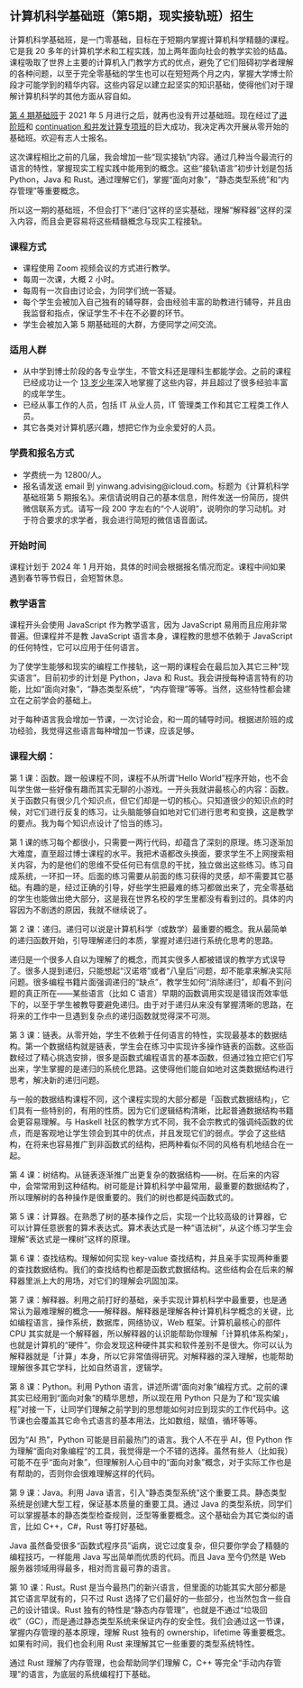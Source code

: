 <div class="inner">
<h2>计算机科学基础班（第5期，现实接轨班）招生</h2>
<p>计算机科学基础班，是一门零基础，目标在于短期内掌握计算机科学精髓的课程。它是我 20 多年的计算机学术和工程实践，加上两年面向社会的教学实验的结晶。课程吸取了世界上主要的计算机入门教学方式的优点，避免了它们阻碍初学者理解的各种问题，以至于完全零基础的学生也可以在短短两个月之内，掌握大学博士阶段才可能学到的精华内容。这些内容足以建立起坚实的知识基础，使得他们对于理解计算机科学的其他方面从容自如。</p>
<p><a href="http://www.yinwang.org/blog-cn/2021/05/10/cs4">第 4 期基础班</a>于 2021 年 5 月进行之后，就再也没有开过基础班。现在经过了<a href="http://www.yinwang.org/blog-cn/2022/02/22/advanced-cs-course">进阶班</a>和 <a href="http://www.yinwang.org/blog-cn/2022/12/12/continuation-course">continuation 和并发计算专项班</a>的巨大成功，我决定再次开展从零开始的基础班。欢迎有志人士报名。</p>
<p>这次课程相比之前的几届，我会增加一些“现实接轨”内容。通过几种当今最流行的语言的特性，掌握现实工程实践中能用到的概念。这些“接轨语言”初步计划是包括 Python，Java 和 Rust。通过理解它们，掌握“面向对象”，“静态类型系统”和“内存管理”等重要概念。</p>
<p>所以这一期的基础班，不但会打下“递归”这样的坚实基础，理解“解释器”这样的深入内容，而且会更容易将这些精髓概念与现实工程接轨。</p>
<h3 id="课程方式">课程方式</h3>
<ul>
<li>课程使用 Zoom 视频会议的方式进行教学。</li>
<li>每周一次课，大概 2 小时。</li>
<li>每周有一次自由讨论会，为同学们统一答疑。</li>
<li>每个学生会被加入自己独有的辅导群，会由经验丰富的助教进行辅导，并且由我监督和指点，保证学生不卡在不必要的环节。</li>
<li>学生会被加入第 5 期基础班的大群，方便同学之间交流。</li>
</ul>
<h3 id="适用人群">适用人群</h3>
<ul>
<li>从中学到博士阶段的各专业学生，不管文科还是理科生都能学会。之前的课程已经成功让一个 <a href="http://www.yinwang.org/blog-cn/2021/09/16/youth-cs-student">13 岁少年</a>深入地掌握了这些内容，并且超过了很多经验丰富的成年学生。</li>
<li>已经从事工作的人员，包括 IT 从业人员，IT 管理类工作和其它工程类工作人员。</li>
<li>其它各类对计算机感兴趣，想把它作为业余爱好的人员。</li>
</ul>
<h3 id="学费和报名方式">学费和报名方式</h3>
<ul>
<li>学费统一为 12800/人。</li>
<li>报名请发送 email 到 yinwang.advising@icloud.com。标题为《计算机科学基础班第 5 期报名》。来信请说明自己的基本信息，附件发送一份简历，提供微信联系方式。请写一段 200 字左右的“个人说明”，说明你的学习动机。对于符合要求的求学者，我会进行简短的微信语音面试。</li>
</ul>
<h3 id="开始时间">开始时间</h3>
<p>课程计划于 2024 年 1 月开始，具体的时间会根据报名情况而定。课程中间如果遇到春节等节假日，会短暂休息。</p>
<h3 id="教学语言">教学语言</h3>
<p>课程开头会使用 JavaScript 作为教学语言，因为 JavaScript 易用而且应用非常普遍。但课程并不是教 JavaScript 语言本身，课程教的思想不依赖于 JavaScript 的任何特性，它可以应用于任何语言。</p>
<p>为了使学生能够和现实的编程工作接轨，这一期的课程会在最后加入其它三种“现实语言”。目前初步的计划是 Python，Java 和 Rust。我会讲授每种语言特有的功能，比如“面向对象”，“静态类型系统”，“内存管理”等等。当然，这些特性都会建立在之前学会的基础上。</p>
<p>对于每种语言我会增加一节课，一次讨论会，和一周的辅导时间。根据进阶班的成功经验，我觉得这些语言每种增加一节课，应该足够。</p>
<h3 id="课程大纲">课程大纲：</h3>
<p>第 1 课：函数。跟一般课程不同，课程不从所谓“Hello World”程序开始，也不会叫学生做一些好像有趣而其实无聊的小游戏。一开头我就讲最核心的内容：函数。关于函数只有很少几个知识点，但它们却是一切的核心。只知道很少的知识点的时候，对它们进行反复的练习，让头脑能够自如地对它们进行思考和变换，这是教学的要点。我为每个知识点设计了恰当的练习。</p>
<p>第 1 课的练习每个都很小，只需要一两行代码，却蕴含了深刻的原理。练习逐渐加大难度，直至超过博士课程的水平。我把术语都改头换面，要求学生不上网搜索相关内容，为的是他们的思维不受任何已有信息的干扰，独立做出这些练习。练习自成系统，一环扣一环。后面的练习需要从前面的练习获得的灵感，却不需要其它基础。有趣的是，经过正确的引导，好些学生把最难的练习都做出来了，完全零基础的学生也能做出绝大部分，这是我在世界名校的学生里都没有看到过的。具体的内容因为不剧透的原因，我就不继续说了。</p>
<p>第 2 课：递归。递归可以说是计算机科学（或数学）最重要的概念。我从最简单的递归函数开始，引导理解递归的本质，掌握对递归进行系统化思考的思路。</p>
<p>递归是一个很多人自以为理解了的概念，而其实很多人都被错误的教学方式误导了。很多人提到递归，只能想起“汉诺塔”或者“八皇后”问题，却不能拿来解决实际问题。很多编程书籍片面强调递归的“缺点”，教学生如何“消除递归”，却看不到问题的真正所在——某些语言（比如 C 语言）早期的函数调用实现是错误而效率低下的，以至于学生被教导要避免递归。由于对于递归从来没有掌握清晰的思路，在将来的工作中一旦遇到复杂点的递归函数就觉得深不可测。</p>
<p>第 3 课：链表。从零开始，学生不依赖于任何语言的特性，实现最基本的数据结构。第一个数据结构就是链表，学生会在练习中实现许多操作链表的函数。这些函数经过了精心挑选安排，很多是函数式编程语言的基本函数，但通过独立把它们写出来，学生掌握的是递归的系统化思路。这使得他们能自如地对这类数据结构进行思考，解决新的递归问题。</p>
<p>与一般的数据结构课程不同，这个课程实现的大部分都是「函数式数据结构」，它们具有一些特别的，有用的性质。因为它们逻辑结构清晰，比起普通数据结构书籍会更容易理解。与 Haskell 社区的教学方式不同，我不会宗教式的强调纯函数的优点，而是客观地让学生领会到其中的优点，并且发现它们的弱点。学会了这些结构，在将来也容易推广到非函数式的结构，把两种看似不同的风格有机地结合在一起。</p>
<p>第 4 课：树结构。从链表逐渐推广出更复杂的数据结构——树。在后来的内容中，会常常用到这种结构。树可能是计算机科学中最常用，最重要的数据结构了，所以理解树的各种操作是很重要的。我们的树也都是纯函数式的。</p>
<p>第 5 课：计算器。在熟悉了树的基本操作之后，实现一个比较高级的计算器，它可以计算任意嵌套的算术表达式。算术表达式是一种“语法树”，从这个练习学生会理解“表达式是一棵树”这样的原理。</p>
<p>第 6 课：查找结构。理解如何实现 key-value 查找结构，并且亲手实现两种重要的查找数据结构。我们的查找结构也都是函数式数据结构。这些结构会在后来的解释器里派上大的用场，对它们的理解会巩固加深。</p>
<p>第 7 课：解释器。利用之前打好的基础，亲手实现计算机科学中最重要，也是通常认为最难理解的概念——解释器。解释器是理解各种计算机科学概念的关键，比如编程语言，操作系统，数据库，网络协议，Web 框架。计算机最核心的部件 CPU 其实就是一个解释器，所以解释器的认识能帮助你理解「计算机体系构架」，也就是计算机的“硬件”。你会发现这种硬件其实和软件差别不是很大。你可以认为解释器就是「计算」本身，所以它非常值得研究。对解释器的深入理解，也能帮助理解很多其它学科，比如自然语言，逻辑学。</p>
<p>第 8 课：Python。利用 Python 语言，讲述所谓“面向对象”编程方式。之前的课其实已经用到“面向对象”的精华思想，所以现在用 Python 只是为了和“现实编程”对接一下，让同学们理解之前学到的思想能如何对应到现实的工作代码中。这节课也会覆盖其它命令式语言的基本用法，比如数组，赋值，循环等等。</p>
<p>因为“AI 热”，Python 可能是目前最热门的语言。我个人不在乎 AI，但 Python 作为理解“面向对象编程”的工具，我觉得是一个不错的选择。虽然有些人（比如我）可能不在乎“面向对象”，但理解别人心目中的“面向对象”概念，对于实际工作也是有帮助的，否则你会很难理解这样的代码。</p>
<p>第 9 课：Java。利用 Java 语言，引入“静态类型系统”这个重要工具。静态类型系统是创建大型工程，保证基本质量的重要工具。通过 Java 的类型系统，同学们可以掌握基本的静态类型检查规则，泛型等重要概念。这个基础会为其它类似的语言，比如 C++，C#，Rust 等打好基础。</p>
<p>Java 虽然备受很多“函数式程序员”诟病，说它过度复杂，但只要你学会了精髓的编程技巧，一样能用 Java 写出简单而优质的代码。而且 Java 至今仍然是 Web 服务器领域用得最多，相对而言最可靠的语言。</p>
<p>第 10 课：Rust。Rust 是当今最热门的新兴语言，但里面的功能其实大部分都是其它语言早就有的，只不过 Rust 选择了它们最好的一些部分，也当然包含一些自己的设计错误。Rust 独有的特性是“静态内存管理”，也就是不通过“垃圾回收”（GC），而是通过静态类型系统来保证内存的安全性。我们会通过这一节课，掌握内存管理的基本原理，理解 Rust 独有的 ownership，lifetime 等重要概念。如果有时间，我们也会利用 Rust 来理解其它一些重要的类型系统特性。</p>
<p>通过 Rust 理解了内存管理，也会帮助同学们理解 C，C++ 等完全“手动内存管理”的语言，为底层的系统编程打下基础。</p>
</div>
    